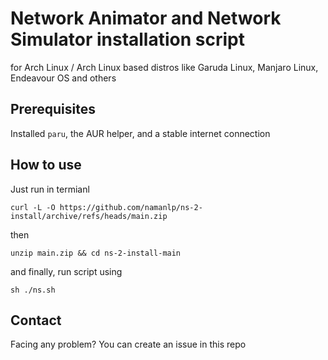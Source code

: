 # Network Animator and Network Simulator installation script

for Arch Linux / Arch Linux based distros like Garuda Linux, Manjaro Linux, Endeavour OS and others


## Prerequisites 

Installed `paru`, the AUR helper, and a stable internet connection

## How to use

Just run in termianl
```
curl -L -O https://github.com/namanlp/ns-2-install/archive/refs/heads/main.zip
```
then
```
unzip main.zip && cd ns-2-install-main
```
and finally, run script using
```
sh ./ns.sh
```

## Contact

Facing any problem? You can create an issue in this repo
